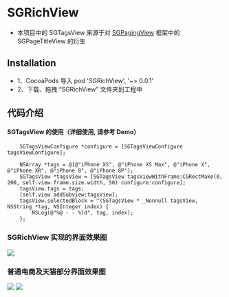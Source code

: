 # SGRichView


* 本项目中的 SGTagsView 来源于对 [SGPagingView](https://github.com/kingsic/SGPagingView) 框架中的 SGPageTitleView 的衍生


## Installation
* 1、CocoaPods 导入 pod 'SGRichView', '~> 0.0.1'
* 2、下载、拖拽 “SGRichView” 文件夹到工程中

## 代码介绍
#### SGTagsView 的使用（详细使用, 请参考 Demo）
``` 
    SGTagsViewConfigure *configure = [SGTagsViewConfigure tagsViewConfigure];

    NSArray *tags = @[@"iPhone XS", @"iPhone XS Max", @"iPhone X", @"iPhone XR", @"iPhone 8", @"iPhone 8P"];
    SGTagsView *tagsView = [SGTagsView tagsViewWithFrame:CGRectMake(0, 200, self.view.frame.size.width, 50) configure:configure];
    tagsView.tags = tags;
    [self.view addSubview:tagsView];
    tagsView.selectedBlock = ^(SGTagsView * _Nonnull tagsView, NSString *tag, NSInteger index) {
        NSLog(@"%@ - - %ld", tag, index);
    };
```


### SGRichView 实现的界面效果图<br>
![](https://github.com/kingsic/Useless/blob/master/SGRichView/SGRichView.png)

### 普通电商及天猫部分界面效果图<br>
![](https://github.com/kingsic/Useless/blob/master/SGRichView/SGRichView1.png)      ![](https://github.com/kingsic/Useless/blob/master/SGRichView/SGRichView2.png)
